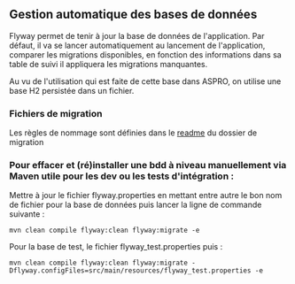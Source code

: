 ## Gestion automatique des bases de données

Flyway permet de tenir à jour la base de données de l'application. Par défaut, il va se lancer automatiquement au
lancement de l'application, comparer les migrations disponibles, en fonction des informations dans sa table de suivi il
appliquera les migrations manquantes.

Au vu de l'utilisation qui est faite de cette base dans ASPRO, on utilise une base H2 persistée dans un fichier.

### Fichiers de migration

Les règles de nommage sont définies dans le [readme](src/main/resources/db/migration/Readme.md) du dossier de migration

### Pour effacer et (ré)installer une bdd à niveau manuellement via Maven utile pour les dev ou les tests d'intégration :

Mettre à jour le fichier flyway.properties en mettant entre autre le bon nom de fichier pour la base de données puis
lancer la ligne de commande suivante :

```shell
mvn clean compile flyway:clean flyway:migrate -e
```

Pour la base de test, le fichier flyway_test.properties puis :

```shell
mvn clean compile flyway:clean flyway:migrate -Dflyway.configFiles=src/main/resources/flyway_test.properties -e
```


